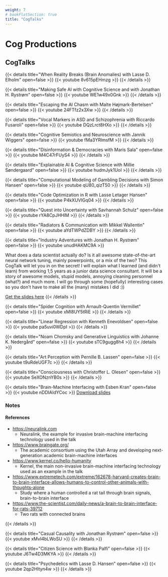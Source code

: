 ```yaml
---
weight: 7
# bookFlatSection: true
title: "CogTalks"
---
```


# Cog Productions

## CogTalks

{{< details title="When Reality Breaks (Brain Anomalies) with Lasse D. Elholm" open=false >}}
{{< youtube 8v615pEHmzg >}}
{{< /details >}}

{{< details title="Making Safe AI with Cognitive Science and with Jonathan H. Rystrøm" open=false >}}
{{< youtube WE1w49x0Gnk >}}
{{< /details >}}

{{< details title="Escaping the AI Chasm with Malte Højmark-Bertelsen" open=false >}}
{{< youtube 24FTfz2x3Xw >}}
{{< /details >}}

{{< details title="Vocal Markers in ASD and Schizophrenia with Riccardo Fusaroli" open=false >}}
{{< youtube DQzLrct8HXo >}}
{{< /details >}}

{{< details title="Cognitive Semiotics and Neuroscience with Jannik Wiggers" open=false >}}
{{< youtube fMa3YRlmsfM >}}
{{< /details >}}

{{< details title="Disinformation & Democracies with Maris Sala" open=false >}}
{{< youtube M4C47rFUyS4 >}}
{{< /details >}}

{{< details title="Explainable AI & Cognitive Science with Millie Søndergaard" open=false >}}
{{< youtube hudmJyk1UoI >}}
{{< /details >}}

{{< details title="Computational Modeling of Gambling Decisions with Simon Hansen" open=false >}}
{{< youtube qU80_qizT50 >}}
{{< /details >}}

{{< details title="Code Optimization in R with Lasse Letager Hansen" open=false >}}
{{< youtube P4kXUVIGq04 >}}
{{< /details >}}

{{< details title="Quest into Uncertainty with Savhannah Schulz" open=false >}}
{{< youtube rYA8CpJHHlM >}}
{{< /details >}}

{{< details title="Radiators & Communication with Mikkel Wallentin" open=false >}}
{{< youtube aYdTWPdZDBY >}}
{{< /details >}}

{{< details title="Industry Adventures with Jonathan H. Rystrøm" open=false >}}
{{< youtube unudHAKMC9A >}}

What does a data scientist actually do? Is it all awesome state-of-the-art neural network tuning, mainly powerpoints, or a mix of the two? This CogTalk will let you in on the secret! I will explain what I learned (and didn't learn) from working 1,5 years as a junior data science consultant. It will be a story of awesome models, stupid models, annoying cleaning personnel (what?) and much more. I will go through some (hopefully) interesting cases so you don't have to make all the (many) mistakes I did :))

[Get the slides here](/cogtalks/jonathan-industry.pptx)
{{< /details >}}

{{< details title="Spider Cognition with Arnault-Quentin Vermillet" open=false >}}
{{< youtube xMI8UY5tRiE >}}
{{< /details >}}

{{< details title="Linear Regression with Kenneth Enevoldsen" open=false >}}
{{< youtube pa5uvi0WDpI >}}
{{< /details >}}

{{< details title="Noam Chomsky and Generative Linguistics with Johanne K. Nedergård" open=false >}}
{{< youtube sTC9gugg8h4 >}}
{{< /details >}}

{{< details title="Art Perception with Pernille B. Lassen" open=false >}}
{{< youtube t9uRdeUGF7c >}}
{{< /details >}}

{{< details title="Consciousness with Christoffer L. Olesen" open=false >}}
{{< youtube SeXONznYB0s >}}
{{< /details >}}


{{< details title="Brain-Machine Interfacing with Esben Kran" open=false >}}
{{< youtube nDDIAIdYCoc >}}
[Download slides](../../../cogtalks/brain-machine/slides.pdf)

### Notes

#### References

- <https://neuralink.com>
  - Neuralink, the example for invasive brain-machine interfacing technology used in the talk
- <https://www.braingate.org/>
  - The academic consortium using the Utah Array and developing next-generation academic brain-machine interfaces
- <https://www.kernel.co/hello-humanity>
  - Kernel, the main non-invasive brain-machine interfacing technology used as an example in the talk
- <https://www.extremetech.com/extreme/162678-harvard-creates-brain-to-brain-interface-allows-humans-to-control-other-animals-with-thoughts-alone>
  - Study where a human controlled a rat tail through brain signals, brain-to-brain interface
- <https://www.the-scientist.com/daily-news/a-brain-to-brain-interface-for-rats-39712>
  - Two rats with connected brains

{{< /details >}}


{{< details title="Casual Causality with Jonathan Rystrøm" open=false >}}
{{< youtube xMvI4bLWoSU >}}
{{< /details >}}


{{< details title="Citizen Science with Blanka Palfi" open=false >}}
{{< youtube J6Tw4D3MKYA >}}
{{< /details >}}

{{< details title="Psychedelics with Lasse D. Hansen" open=false >}}
{{< youtube 2qp2Hltyn4w >}}
{{< /details >}}